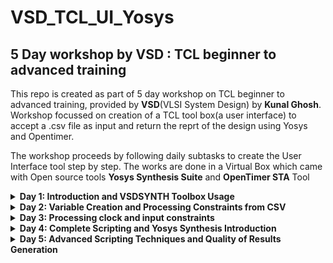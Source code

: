 # VSD_TCL_UI_Yosys

## 5 Day workshop by VSD : TCL beginner to advanced training  
This repo is created as part of 5 day workshop on TCL beginner to advanced training, provided by **VSD**(VLSI System Design) by **Kunal Ghosh**. Workshop focussed on creation of a TCL tool box(a user interface) to accept a .csv file as input and return the reprt of the design using Yosys and Opentimer.

The workshop proceeds by following daily subtasks to create the User Interface tool step by step. The works are done in a Virtual Box which came with Open source tools **Yosys Synthesis Suite** and **OpenTimer STA** Tool

<details>
<summary><strong>Day 1: Introduction and VSDSYNTH Toolbox Usage</strong></summary>
  
  The overall function requirement of the tool we are designing was discussed in this day's workshop. We build a TCL tool box which takes a csv file as an input and gives a timing result  output after running through synthesis and timing tools. The tasks followed for this purpose are given below. 
  
  - ##### Task 1: Create a command (for example, vsdsynth) and pass .csv files from UNIX shell to TCL script  
  - ##### Task 2:Converting all inputs to format [1]and SDC format, then passing them to the synthesis tool Yosys
  - ##### Task 3:Convert format [1] and SDC to format [2] and pass them to the timing tool 'Opentimer'.
  - ##### Task 4:Generate an output report with the timing results
  These tasks are covered in the workshop dats by sub tasks. I have linked the specific subtasks done throughout the workshop.
  ##### Task 1 Subtasks:
   
 - <details>
   <summary><strong>Create Command (vsdsynth) and pass csv file from UNIC shell to Tcl script</strong></summary>

    Steps :
     - Created a UNIX script named "tcl_synth" by typing the following in a terminal in vsdsynth folder 
  
       ```bash
       vim tcl_synth
       ```
       > Let the system know that its a UNIX script
 
       ```bash
       #!/bin/tcsh -f
       ```
       <img width="1357" height="757" alt="image" src="https://github.com/user-attachments/assets/9b0bdfe5-525f-45cd-a2c8-6989316919c3" />
       

     - Create Logo for the tool(The file tcl_synth is going to be a tcl tool for synthesis and analysing using the commands to be written in the file tcl_synth created now.

       ```bash
       echo                    "TTTTTTT   CCCCC    L               SSSSSS   Y       Y   N     N  TTTTTTT  H     H"
       echo                    "   T     C     C   L              S          Y     Y    NN    N     T     H     H"
       echo                    "   T     C         L              S           Y   Y     N N   N     T     H     H"
       echo                    "   T     C         L       ====    SSSSS       YYY      N  N  N     T     HHHHHHH"
       echo                    "   T     C         L                    S       Y       N   N N     T     H     H"
       echo                    "   T     C     C   L                    S       Y       N    NN     T     H     H"
       echo                    "   T      CCCCC    LLLLLLL         SSSSS        Y       N     N     T     H     H"
       echo
       echo
       echo                    " A TCL tool created by Neeraja John following VSD TCL Beginner to Advanced Workshop"
      
       ````
      

    - Add execute permission using following line

     ```bash
     chmod +x tcl_synth
     ```
    
     <img width="1361" height="768" alt="image" src="https://github.com/user-attachments/assets/cd284f92-689a-454d-823d-220f9b1432ac" />

    - Next create a variable named "my_work_dir" and assign to it the absolute path of the current working directory. The pwd command returns the full path of the directory where the Tcl script is currently executing
  
      ```bash
      set my_work_dir [pwd]
      ```
    - Next add a line to accept the csv file as input arguement. The below command executes a Tcl script named "tcl_synth.tcl" using the Tcl shell interpreter (tclsh) and passes the first command-line argument to the script.
     ```bash
     tclsh tcl_synth.tcl  $argv[1]
     ```
    - Next to make the tool user friendly, we can give several error scenarios like the following:
      - No csv file given
      - .csv file doesnot exist in working folder
      - User types -help
      To address these issues, we can check conditions using if statements and print out messages to guide the user.
     ```bash
      if ($#argv != 1) then
	      echo "Info : Please Provide the csv file"
	      exit 1
      endif
      if (! -f $argv[1] || $argv[1] == "-help") then
	      if ($argv[1] == "-help") then
		      echo USAGE: ./tcl_synth \<csv file\>
      		echo
      		echo 		where \<csv file\> consists of 2 columns
      		echo
      		echo           	\<Design Name\> is the name of top level module 
      		echo
      		echo            \<Output Directory\> is the name of Output Directory where you want to dump synthesis script, synthesized netlist and timing reports
      		echo 
      		echo             \<Early Libary Path\> is the file path of the early cell libary to be used for STA
      		echo
          echo             \<Late Libary Path\> is the file path of the late cell libary to be used for STA
		      echo
          echo             \<Constraints file\> is the file path of constraints to be used for STA
	      else 
		      echo "ERROR: Cannot find the CSV file $argv[1]. Exiting"
	     endif
     else
          tclsh tcl_synth.tcl  $argv[1]
     endif
     ```
  

</details>




<details>
  <summary><strong>Day 2: Variable Creation and Processing Constraints from CSV</strong></summary
                                                                                          
  - ##### Variable Creation and Processing Constraints from CSV 
  Task 1
</details>


<details>
  <summary><strong>Day 3: Processing clock and input constraints</strong></summary>

  Task 1
</details>




<details>
  <summary><strong>Day 4: Complete Scripting and Yosys Synthesis Introduction</strong></summary>

  Task 1
</details>


<details>
  <summary><strong>Day 5: Advanced Scripting Techniques and Quality of Results Generation</strong></summary>

  Task 1
</details>
